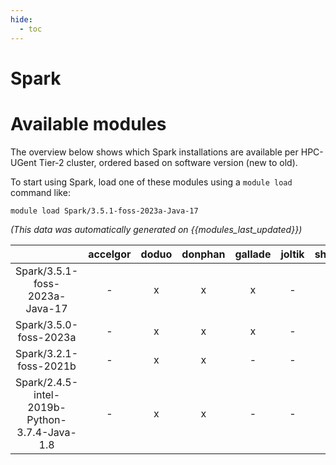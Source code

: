 ```yaml
---
hide:
  - toc
---
```


Spark
=====

# Available modules


The overview below shows which Spark installations are available per HPC-UGent Tier-2 cluster, ordered based on software version (new to old).

To start using Spark, load one of these modules using a `module load` command like:

```shell
module load Spark/3.5.1-foss-2023a-Java-17
```

*(This data was automatically generated on {{modules_last_updated}})*  

| |accelgor|doduo|donphan|gallade|joltik|shinx|
| :---: | :---: | :---: | :---: | :---: | :---: | :---: |
|Spark/3.5.1-foss-2023a-Java-17|-|x|x|x|-|-|
|Spark/3.5.0-foss-2023a|-|x|x|x|-|-|
|Spark/3.2.1-foss-2021b|-|x|x|-|-|-|
|Spark/2.4.5-intel-2019b-Python-3.7.4-Java-1.8|-|x|x|-|-|-|
